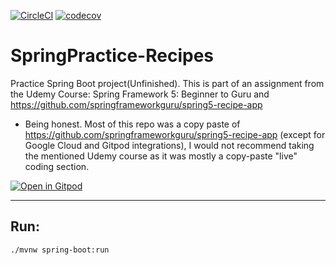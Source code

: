 [![CircleCI](https://dl.circleci.com/status-badge/img/gh/bryanmonterrosa/SpringPractice-Recipes/tree/main.svg?style=svg)](https://dl.circleci.com/status-badge/redirect/gh/bryanmonterrosa/SpringPractice-Recipes/tree/main)
[![codecov](https://codecov.io/gh/bryanmonterrosa/SpringPractice-Recipes/branch/main/graph/badge.svg?token=16UD9RH606)](https://codecov.io/gh/bryanmonterrosa/SpringPractice-Recipes)

# SpringPractice-Recipes
Practice Spring Boot project(Unfinished). This is part of an assignment from the Udemy Course: Spring Framework 5: Beginner to Guru and https://github.com/springframeworkguru/spring5-recipe-app
- Being honest. Most of this repo was a copy paste of https://github.com/springframeworkguru/spring5-recipe-app (except for Google Cloud and Gitpod integrations), I would not recommend taking the mentioned Udemy course as it was mostly a copy-paste "live" coding section.

[![Open in Gitpod](https://gitpod.io/button/open-in-gitpod.svg)](https://gitpod.io/#https://github.com/bryanmonterrosa/SpringPractice-Recipes)

---
## Run:
```
./mvnw spring-boot:run
```
